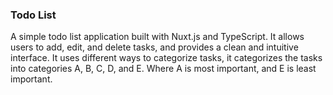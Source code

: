 ### Todo List
A simple todo list application built with Nuxt.js and TypeScript. It allows users to add, edit, and delete tasks, and provides a clean and intuitive interface.
It uses different ways to categorize tasks, it categorizes the tasks into categories A, B, C, D, and E. Where A is most important, and E is least important.
